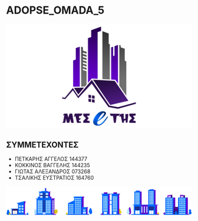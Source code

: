 # ADOPSE_OMADA_5

![IMG_2471](https://github.com/Angelos753/ADOPSE_OMADA_5/blob/main/Logo%20and%20images/logoandname_Color.png)

## ΣΥΜΜΕΤΕΧΟΝΤΕΣ

 - ΠΕΤΚΑΡΗΣ ΑΓΓΕΛΟΣ 144377
 - ΚΟΚΚΙΝΟΣ ΒΑΓΓΕΛΗΣ 144235
 - ΓΙΩΤΑΣ ΑΛΕΞΑΝΔΡΟΣ 073268
 - ΤΣΑΛΙΚΗΣ ΕΥΣΤΡΑΤΙΟΣ  164760


![IMG_2471](https://github.com/Angelos753/ADOPSE_OMADA_5/blob/main/Logo%20and%20images/footerBuildingsFull.png)




